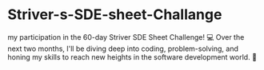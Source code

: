 # Striver-s-SDE-sheet-Challange
 my participation in the 60-day Striver SDE Sheet Challenge! 💻 Over the next two months, I'll be diving deep into coding, problem-solving, and honing my skills to reach new heights in the software development world. 🚀
